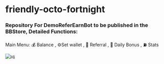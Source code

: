 # friendly-octo-fortnight 
<h3> Repository For DemoReferEarnBot to be published in the BBStore, Detailed Functions: </h3>
<p>Main Menu: 💰 Balance , ⚙️Set wallet , 👫 Referral , 🎁 Daily Bonus , ⛽ Stats</p>


<img src = 'https://t.me/DarkLaboratory/4'>Hi</img>
